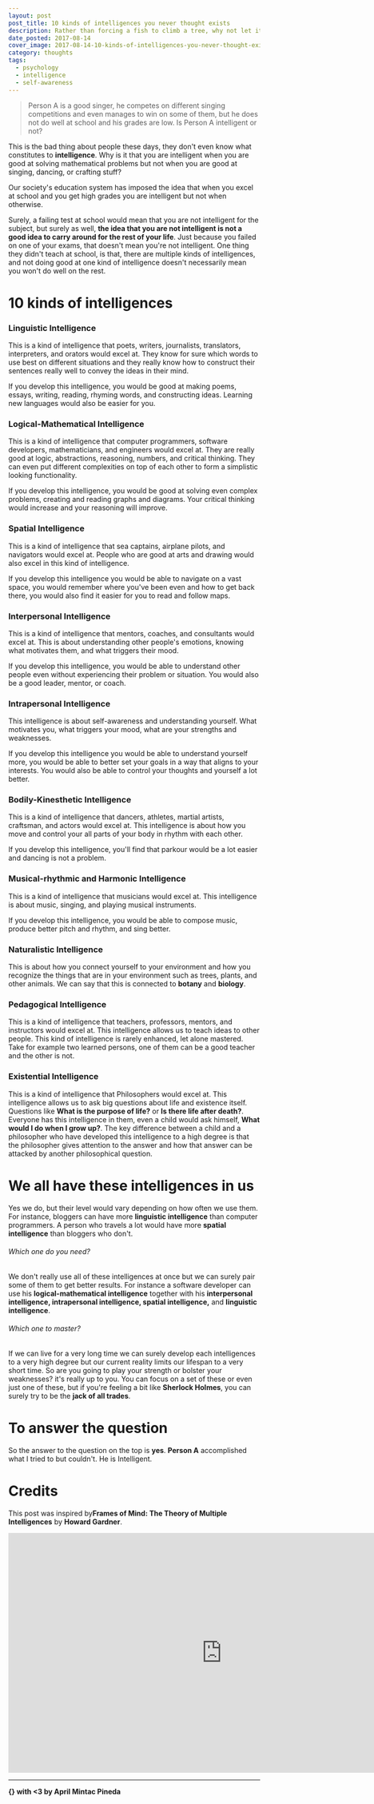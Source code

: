 ```yaml
---
layout: post
post_title: 10 kinds of intelligences you never thought exists
description: Rather than forcing a fish to climb a tree, why not let it swim and do what it's good at.
date_posted: 2017-08-14
cover_image: 2017-08-14-10-kinds-of-intelligences-you-never-thought-exists/cover_image.jpg
category: thoughts
tags:
  - psychology
  - intelligence
  - self-awareness
---
```


> Person A is a good singer, he competes on different singing competitions and even manages to win on some of them, but he does not do well at school and his grades are low. Is Person A intelligent or not?

This is the bad thing about people these days, they don't even know what constitutes to **intelligence**. Why is it that you are intelligent when you are good at solving mathematical problems but not when you are good at singing, dancing, or crafting stuff?

Our society's education system has imposed the idea that when you excel at school and you get high grades you are intelligent but not when otherwise.

Surely, a failing test at school would mean that you are not intelligent for the subject, but surely as well, **the idea that you are not intelligent is not a good idea to carry around for the rest of your life**. Just because you failed on one of your exams, that doesn't mean you're not intelligent. One thing they didn't teach at school, is that, there are multiple kinds of intelligences, and not doing good at one kind of intelligence doesn't necessarily mean you won't do well on the rest.

# 10 kinds of intelligences

### Linguistic Intelligence

This is a kind of intelligence that poets, writers, journalists, translators, interpreters, and orators would excel at. They know for sure which words to use best on different situations and they really know how to construct their sentences really well to convey the ideas in their mind.

If you develop this intelligence, you would be good at making poems, essays, writing, reading, rhyming words, and constructing ideas. Learning new languages would also be easier for you.

### Logical-Mathematical Intelligence

This is a kind of intelligence that computer programmers, software developers, mathematicians, and engineers would excel at. They are really good at logic, abstractions, reasoning, numbers, and critical thinking. They can even put different complexities on top of each other to form a simplistic looking functionality.

If you develop this intelligence, you would be good at solving even complex problems, creating and reading graphs and diagrams. Your critical thinking would increase and your reasoning will improve.

### Spatial Intelligence

This is a kind of intelligence that sea captains, airplane pilots, and navigators would excel at. People who are good at arts and drawing would also excel in this kind of intelligence.

If you develop this intelligence you would be able to navigate on a vast space, you would remember where you've been even and how to get back there, you would also find it easier for you to read and follow maps.

### Interpersonal Intelligence

This is a kind of intelligence that mentors, coaches, and consultants would excel at. This is about understanding other people's emotions, knowing what motivates them, and what triggers their mood.

If you develop this intelligence, you would be able to understand other people even without experiencing their problem or situation. You would also be a good leader, mentor, or coach.

### Intrapersonal Intelligence

This intelligence is about self-awareness and understanding yourself. What motivates you, what triggers your mood, what are your strengths and weaknesses.

If you develop this intelligence you would be able to understand yourself more, you would be able to better set your goals in a way that aligns to your interests. You would also be able to control your thoughts and yourself a lot better.

### Bodily-Kinesthetic Intelligence

This is a kind of intelligence that dancers, athletes, martial artists, craftsman, and actors would excel at. This intelligence is about how you move and control your all parts of your body in rhythm with each other.

If you develop this intelligence, you'll find that parkour would be a lot easier and dancing is not a problem.

### Musical-rhythmic and Harmonic Intelligence

This is a kind of intelligence that musicians would excel at. This intelligence is about music, singing, and playing musical instruments.

If you develop this intelligence, you would be able to compose music, produce better pitch and rhythm, and sing better.

### Naturalistic Intelligence

This is about how you connect yourself to your environment and how you recognize the things that are in your environment such as trees, plants, and other animals. We can say that this is connected to **botany** and **biology**.

### Pedagogical Intelligence

This is a kind of intelligence that teachers, professors, mentors, and instructors would excel at. This intelligence allows us to teach ideas to other people. This kind of intelligence is rarely enhanced, let alone mastered. Take for example two learned persons, one of them can be a good teacher and the other is not.

### Existential Intelligence

This is a kind of intelligence that Philosophers would excel at. This intelligence allows us to ask big questions about life and existence itself. Questions like **What is the purpose of life?** or **Is there life after death?**. Everyone has this intelligence in them, even a child would ask himself, **What would I do when I grow up?**. The key difference between a child and a philosopher who have developed this intelligence to a high degree is that the philosopher gives attention to the answer and how that answer can be attacked by another philosophical question.

# We all have these intelligences in us

Yes we do, but their level would vary depending on how often we use them. For instance, bloggers can have more **linguistic intelligence** than computer programmers. A person who travels a lot would have more **spatial intelligence** than bloggers who don't.

###### Which one do you need?

We don't really use all of these intelligences at once but we can surely pair some of them to get better results. For instance a software developer can use his **logical-mathematical intelligence** together with his **interpersonal intelligence, intrapersonal intelligence, spatial intelligence,** and **linguistic intelligence**.

###### Which one to master?

If we can live for a very long time we can surely develop each intelligences to a very high degree but our current reality limits our lifespan to a very short time. So are you going to play your strength or bolster your weaknesses? it's really up to you. You can focus on a set of these or even just one of these, but if you're feeling a bit like **Sherlock Holmes**, you can surely try to be the **jack of all trades**.

# To answer the question

So the answer to the question on the top is **yes**. **Person A** accomplished what I tried to but couldn't. He is Intelligent.

# Credits

This post was inspired by**Frames of Mind: The Theory of Multiple Intelligences** by **Howard Gardner**.

<iframe width="854" height="480" src="https://www.youtube.com/embed/oY2C4YgXm7I" frameborder="0" allowfullscreen></iframe>

* * *

**{} with <3 by April Mintac Pineda**